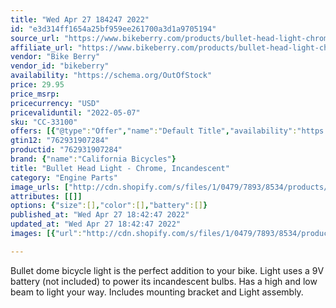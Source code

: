 ```yaml
---
title: "Wed Apr 27 184247 2022"
id: "e3d314ff1654a25bf959ee261700a3d1a9705194"
source_url: "https://www.bikeberry.com/products/bullet-head-light-chrome-incandescent"
affiliate_url: "https://www.bikeberry.com/products/bullet-head-light-chrome-incandescent?rfsn=6482684.8a9816&amp;utm_source=refersion&amp;utm_medium=affiliate&amp;utm_campaign=6482684.8a9816"
vendor: "Bike Berry"
vendor_id: "bikeberry"
availability: "https://schema.org/OutOfStock"
price: 29.95
price_msrp: 
pricecurrency: "USD"
pricevaliduntil: "2022-05-07"
sku: "CC-33100"
offers: [{"@type":"Offer","name":"Default Title","availability":"https://schema.org/OutOfStock","price":29.95,"priceCurrency":"USD","priceValidUntil":"2022-05-07","sku":"CC-33100","url":"/products/bullet-head-light-chrome-incandescent?variant=39380661567654"}]
gtin12: "762931907284"
productid: "762931907284"
brand: {"name":"California Bicycles"}
title: "Bullet Head Light - Chrome, Incandescent"
category: "Engine Parts"
image_urls: ["http://cdn.shopify.com/s/files/1/0479/7893/8534/products/Bicycle-Accessories-CaliCycles-33100-Main.png?v=1614992108"]
attributes: [[]]
options: {"size":[],"color":[],"battery":[]}
published_at: "Wed Apr 27 18:42:47 2022"
updated_at: "Wed Apr 27 18:42:47 2022"
images: [{"url":"http://cdn.shopify.com/s/files/1/0479/7893/8534/products/Bicycle-Accessories-CaliCycles-33100-Main.png?v=1614992108","path":"full/966fdc7626550b3318cfcaa8e77efde66f613684.jpg","checksum":"ba36b9e07ae45551549089654c559814","status":"downloaded"}]

---
```

Bullet dome bicycle light is the perfect addition to your bike. Light uses a 9V battery (not included) to power its incandescent bulbs. Has a high and low beam to light your way. Includes mounting bracket and Light assembly.